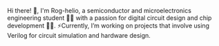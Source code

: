 Hi there! 👋, I'm Rog-helio, a semiconductor and microelectronics engineering student 👨‍🎓 with a passion for digital circuit design and chip development 👨‍💻.
⚡Currently, I’m working on projects that involve using Verilog for circuit simulation and hardware design.
